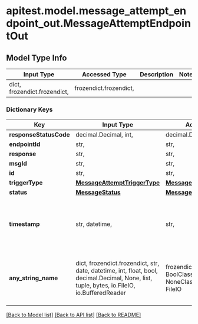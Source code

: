 # apitest.model.message_attempt_endpoint_out.MessageAttemptEndpointOut

## Model Type Info
Input Type | Accessed Type | Description | Notes
------------ | ------------- | ------------- | -------------
dict, frozendict.frozendict,  | frozendict.frozendict,  |  | 

### Dictionary Keys
Key | Input Type | Accessed Type | Description | Notes
------------ | ------------- | ------------- | ------------- | -------------
**responseStatusCode** | decimal.Decimal, int,  | decimal.Decimal,  |  | 
**endpointId** | str,  | str,  |  | 
**response** | str,  | str,  |  | 
**msgId** | str,  | str,  |  | 
**id** | str,  | str,  |  | 
**triggerType** | [**MessageAttemptTriggerType**](MessageAttemptTriggerType.md) | [**MessageAttemptTriggerType**](MessageAttemptTriggerType.md) |  | 
**status** | [**MessageStatus**](MessageStatus.md) | [**MessageStatus**](MessageStatus.md) |  | 
**timestamp** | str, datetime,  | str,  |  | value must conform to RFC-3339 date-time
**any_string_name** | dict, frozendict.frozendict, str, date, datetime, int, float, bool, decimal.Decimal, None, list, tuple, bytes, io.FileIO, io.BufferedReader | frozendict.frozendict, str, BoolClass, decimal.Decimal, NoneClass, tuple, bytes, FileIO | any string name can be used but the value must be the correct type | [optional]

[[Back to Model list]](../../README.md#documentation-for-models) [[Back to API list]](../../README.md#documentation-for-api-endpoints) [[Back to README]](../../README.md)

